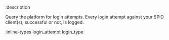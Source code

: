 :description

Query the platform for login attempts. Every login attempt against your SPiD
client(s), successful or not, is logged.

:inline-types login_attempt login_type
